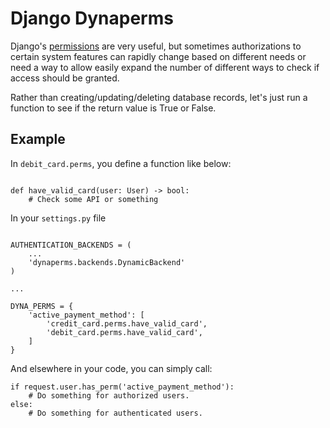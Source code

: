 # Django Dynaperms

Django's [permissions](https://docs.djangoproject.com/en/3.0/topics/auth/default/#permissions-and-authorization) are very useful,
but sometimes authorizations to certain system features can rapidly change based on different needs or need a way to allow
easily expand the number of different ways to check if access should be granted.

Rather than creating/updating/deleting database records, let's just run a function to see if the return value is True or False.


## Example


In `debit_card.perms`, you define a function like below:
``` 

def have_valid_card(user: User) -> bool:
    # Check some API or something

```



In your `settings.py` file
```

AUTHENTICATION_BACKENDS = (
    ...
    'dynaperms.backends.DynamicBackend'
)

...

DYNA_PERMS = {
    'active_payment_method': [
        'credit_card.perms.have_valid_card',
        'debit_card.perms.have_valid_card',
    ]
}
```

And elsewhere in your code, you can simply call:
```
if request.user.has_perm('active_payment_method'):
    # Do something for authorized users.
else:
    # Do something for authenticated users.
```
